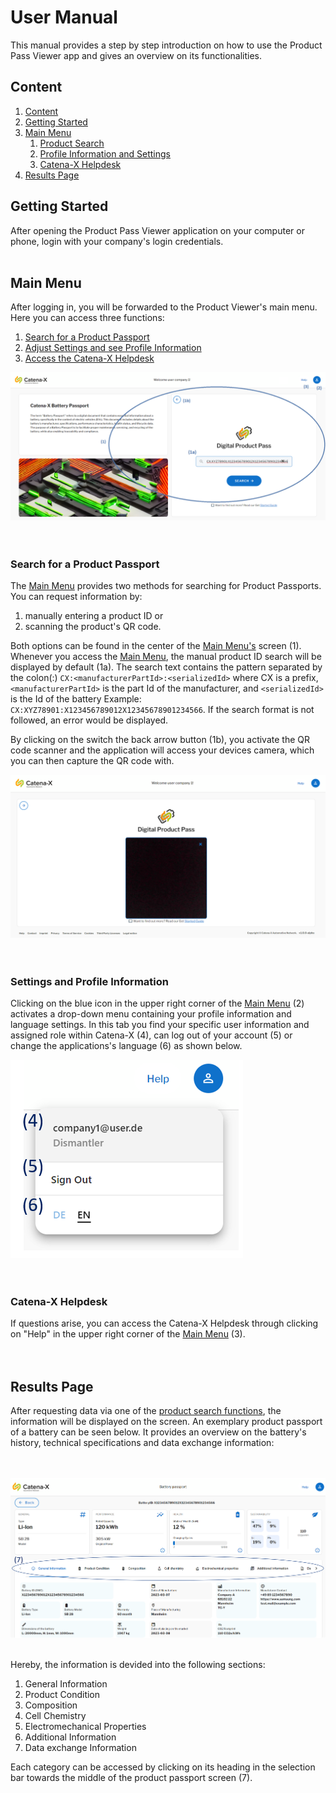 <!--
  Catena-X - Product Passport Consumer Application
 
  Copyright (c) 2022, 2023 BASF SE, BMW AG, Henkel AG & Co. KGaA
 
  See the NOTICE file(s) distributed with this work for additional
  information regarding copyright ownership.
 
  This program and the accompanying materials are made available under the
  terms of the Apache License, Version 2.0 which is available at
  https://www.apache.org/licenses/LICENSE-2.0.
 
  Unless required by applicable law or agreed to in writing, software
  distributed under the License is distributed on an "AS IS" BASIS
  WITHOUT WARRANTIES OR CONDITIONS OF ANY KIND,
  either express or implied. See the
  License for the specific language govern in permissions and limitations
  under the License.
 
  SPDX-License-Identifier: Apache-2.0
-->

# User Manual

This manual provides a step by step introduction on how to use the Product Pass Viewer app and gives an overview on its functionalities.

## Content

1. [Content](#content)
2. [Getting Started](#getting-started)
3. [Main Menu](#main-menu)
    1. [Product Search](#search-for-a-product-passport)
    2. [Profile Information and Settings](#settings-and-profile-information)
    3. [Catena-X Helpdesk](#catena-x-helpdesk)
4. [Results Page](#results-page)  

## Getting Started

After opening the Product Pass Viewer application on your computer or phone, login with your company's login credentials.
</br></br>  

## Main Menu

After logging in, you will be forwarded to the Product Viewer's main menu. Here you can access three functions:

1. [Search for a Product Passport](#search-for-a-product-passport)
2. [Adjust Settings and see Profile Information](#settings-and-profile-information)
3. [Access the Catena-X Helpdesk](#catena-x-helpdesk)

![Main Menu](./MainMenu.png)  
</br></br>  

### Search for a Product Passport

The [Main Menu](#main-menu) provides two methods for searching for Product Passports. You can request information by:

1. manually entering a product ID or
2. scanning the product's QR code.

Both options can be found in the center of the [Main Menu's](#main-menu) screen (1). Whenever you access the [Main Menu](#main-menu), the manual product ID search will be displayed by default (1a). The search text contains the pattern separated by the colon(:) `CX:<manufacturerPartId>:<serializedId>` where CX is a prefix, `<manufacturerPartId>` is the part Id of the manufacturer, and `<serializedId>` is the Id of the battery Example: `CX:XYZ78901:X123456789012X12345678901234566`. If the search format is not followed, an error would be displayed.

 By clicking on the switch the back arrow button (1b), you activate the QR code scanner and the application will access your devices camera, which you can then capture the QR code with.


![Scan Passport](./scan-passport.png)  
</br></br>  

### Settings and Profile Information

Clicking on the blue icon in the upper right corner of the [Main Menu](#main-menu) (2) activates a drop-down menu containing your profile information and language settings. In this tab you find your specific user information and assigned role within Catena-X (4), can log out of your account (5) or change the applications's language (6) as shown below.

![Profile Information](./UserProfile.png)  
</br></br>  

### Catena-X Helpdesk

If questions arise, you can access the Catena-X Helpdesk through clicking on "Help" in the upper right corner of the [Main Menu](#main-menu) (3).  
</br></br>

## Results Page

 After requesting data via one of the [product search functions](#search-for-a-product-passport), the information will be displayed on the screen. An exemplary product passport of a battery can be seen below. It provides an overview on the battery's history, technical specifications and data exchange information:

</br></br>
![Product Pass](./ProductPassport.png)
</br></br>

Hereby, the information is devided into the following sections:

1. General Information
2. Product Condition
3. Composition
4. Cell Chemistry
5. Electromechanical Properties
6. Additional Information
7. Data exchange Information

Each category can be accessed by clicking on its heading in the selection bar towards the middle of the product passport screen (7).
